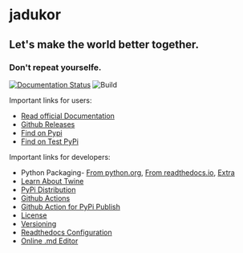# jadukor
## Let's make the world better together.
### Don't repeat yourselfe.
[![Documentation Status](https://readthedocs.org/projects/jadukor/badge/?version=latest)](https://jadukor.readthedocs.io/en/latest/?badge=latest)
![Build](https://github.com/atmragib/jadukor/workflows/Build/badge.svg)

Important links for users:
* [Read official Documentation](https://jadukor.readthedocs.io/en/latest/)
* [Github Releases](https://github.com/atmragib/jadukor/releases)
* [Find on Pypi](https://pypi.org/project/jadukor/)
* [Find on Test PyPi](https://test.pypi.org/project/jadukor/)


Important links for developers:
* Python Packaging- [From python.org](https://packaging.python.org/tutorials/packaging-projects/), [From readthedocs.io](https://python-packaging.readthedocs.io/en/latest/minimal.html), [Extra](https://medium.com/@joel.barmettler/how-to-upload-your-python-package-to-pypi-65edc5fe9c56)
* [Learn About Twine](https://twine.readthedocs.io/en/latest/#installation)
* [PyPi Distribution](https://packaging.python.org/guides/publishing-package-distribution-releases-using-github-actions-ci-cd-workflows/)
* [Github Actions](https://help.github.com/en/actions/reference/workflow-syntax-for-github-actions) 
* [Github Action for PyPi Publish](https://packaging.python.org/guides/publishing-package-distribution-releases-using-github-actions-ci-cd-workflows/)
* [License](https://help.github.com/en/github/creating-cloning-and-archiving-repositories/licensing-a-repository)
* [Versioning](https://semver.org/)
* [Readthedocs Configuration](https://docs.readthedocs.io/en/stable/config-file/v2.html)
* [Online .md Editor](https://dillinger.io/)